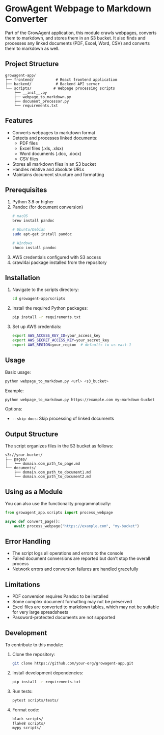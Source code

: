 # GrowAgent Webpage to Markdown Converter

Part of the GrowAgent application, this module crawls webpages, converts them to markdown, and stores them in an S3 bucket. It also finds and processes any linked documents (PDF, Excel, Word, CSV) and converts them to markdown as well.

## Project Structure

```
growagent-app/
├── frontend/          # React frontend application
├── backend/           # Backend API server
└── scripts/          # Webpage processing scripts
    ├── __init__.py
    ├── webpage_to_markdown.py
    ├── document_processor.py
    └── requirements.txt
```

## Features

- Converts webpages to markdown format
- Detects and processes linked documents:
  - PDF files
  - Excel files (.xls, .xlsx)
  - Word documents (.doc, .docx)
  - CSV files
- Stores all markdown files in an S3 bucket
- Handles relative and absolute URLs
- Maintains document structure and formatting

## Prerequisites

1. Python 3.8 or higher
2. Pandoc (for document conversion)
   ```bash
   # macOS
   brew install pandoc
   
   # Ubuntu/Debian
   sudo apt-get install pandoc
   
   # Windows
   choco install pandoc
   ```
3. AWS credentials configured with S3 access
4. crawl4ai package installed from the repository

## Installation

1. Navigate to the scripts directory:
   ```bash
   cd growagent-app/scripts
   ```

2. Install the required Python packages:
   ```bash
   pip install -r requirements.txt
   ```

3. Set up AWS credentials:
   ```bash
   export AWS_ACCESS_KEY_ID=your_access_key
   export AWS_SECRET_ACCESS_KEY=your_secret_key
   export AWS_REGION=your_region  # defaults to us-east-1
   ```

## Usage

Basic usage:
```bash
python webpage_to_markdown.py <url> <s3_bucket>
```

Example:
```bash
python webpage_to_markdown.py https://example.com my-markdown-bucket
```

Options:
- `--skip-docs`: Skip processing of linked documents

## Output Structure

The script organizes files in the S3 bucket as follows:

```
s3://your-bucket/
├── pages/
│   └── domain.com_path_to_page.md
└── documents/
    ├── domain.com_path_to_document1.md
    └── domain.com_path_to_document2.md
```

## Using as a Module

You can also use the functionality programmatically:

```python
from growagent_app.scripts import process_webpage

async def convert_page():
    await process_webpage("https://example.com", "my-bucket")
```

## Error Handling

- The script logs all operations and errors to the console
- Failed document conversions are reported but don't stop the overall process
- Network errors and conversion failures are handled gracefully

## Limitations

- PDF conversion requires Pandoc to be installed
- Some complex document formatting may not be preserved
- Excel files are converted to markdown tables, which may not be suitable for very large spreadsheets
- Password-protected documents are not supported

## Development

To contribute to this module:

1. Clone the repository:
   ```bash
   git clone https://github.com/your-org/growagent-app.git
   ```

2. Install development dependencies:
   ```bash
   pip install -r requirements.txt
   ```

3. Run tests:
   ```bash
   pytest scripts/tests/
   ```

4. Format code:
   ```bash
   black scripts/
   flake8 scripts/
   mypy scripts/
